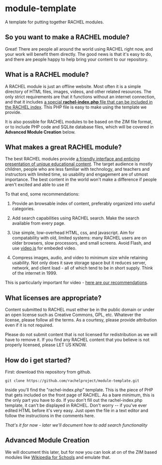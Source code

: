 # module-template

A template for putting together RACHEL modules.

## So you want to make a RACHEL module?

Great! There are people all around the world using RACHEL right now, and
your work will benefit them directly. The good news is that it's easy
to do, and there are people happy to help bring your content to our repository.

## What is a RACHEL module?

A RACHEL module is just an offline website. Most often it is a simple directory
of HTML files, images, videos, and other related resources. The only strict
requirements are that it functions without an internet connection, and that
it includes [a special **rachel-index.php** file that can be included in the
RACHEL index](http://dev.worldpossible.org/cgi/sample_wrap.php?moddir=en-ebooks).
This PHP file is easy to make using the template we provide.

It is also possible for RACHEL modules to be based on the ZIM file format,
or to include PHP code and SQLite database files, which will be covered in
**Advanced Module Creation** below.

## What makes a great RACHEL module?

The best RACHEL modules provide [a friendly interface and enticing presentation
of unique educational content](http://dev.worldpossible.org/mods/en-ebooks/index.html).
The target audience is mostly children, people who are less familiar with
technology, and teachers and instructors with limited time, so usability and
engagement are of utmost importance. The best content in the world won't make a
difference if people aren't excited and able to use it!

To that end, some recommendations:

1. Provide an browsable index of content, preferably organized into
useful categories.

2. Add search capabilities using RACHEL search. Make the search available
from every page.

3. Use simple, low-overhead HTML, css, and javascript. Aim for compatability
with old, limited systems: many RACHEL users are on older browsers, slow
processors, and small screens. Avoid Flash, and use [video.js](http://videojs.com/)
for embeded video.

4. Compress images, audio, and video to minimum size while retaining
usability.  Not only does it save storage space but it reduces server, network,
and client load - all of which tend to be in short supply. Think of the
internet in 1999. 

This is particularly important for video -
[here are our recommendations](wiki/Video-Quality-Guide).

## What licenses are appropriate?

Content submitted to RACHEL must either be in the public domain or under an
open license such as Creative Commons, GPL, etc. Whatever the license, please
follow all the terms. As a courtesy, please provide attribution even if it is
not required.

Please do not submit content that is not licensed for redistribution as we will
have to remove it. If you find any RACHEL content that you believe is not
properly licensed, please LET US KNOW.

## How do i get started?

First: download this repository from github.

  `git clone https://github.com/rachelproject/module-template.git`

Inside you'll find the "rachel-index.php" template. This is the piece of PHP
that gets included on the front page of RACHEL. As a bare minimum, this is the
only part you have to do. If you don't fill out the rachel-index.php template,
it can't be displayed in RACHEL. Don't worry -- if you've ever edited HTML
before it's very easy. Just open the file in a text editor and follow the
instructions in the comments here.

*That's it for now - later we'll document how to add search functionality*

## Advanced Module Creation

We will document this later, but for now you can look at on of the ZIM based modules
like [Wikipedia for Schools](http://dev.worldpossible.org/cgi/viewmod.pl?module_id=50)
and emulate that.

